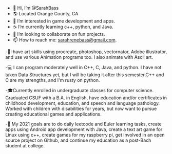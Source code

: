 - 👋 Hi, I’m @SarahBass
- 🌎 Located Orange County, CA 
- 👀 I’m interested in game development and apps.
- ☕ I’m currently learning c++, python, and Java.
- 🙊 I’m looking to collaborate on fun projects.
- 📫 How to reach me: sarahrenebass@gmail.com. 

-🎨I have art skills using procreate, photoshop, 
vectornator, Adobe illustrator, and use various
Animation programs too. I also animate with
Ascii art. 

-💻 I can program moderately well in C++, C, Java, 
and python. I have not taken Data Structures yet, but 
I will be taking it after this semester.C++ and C are
my strengths, and I'm rusty on python.

-🎓Currently enrolled in undergraduate classes
 for computer science. Graduated CSUF with a B.A.
in English, have education and/or certificates
in childhood development, education, and speech 
and language pathology. Worked with children with
disabilities for years, but now want to pursue 
creating educational games and applications. 

-👑 My 2021 goals are to do daily leetcode and
Euler learning tasks, create apps using Android app
development with Java, create a text art game for 
Linux using c++, create games for my raspberry pi,
get involved in an open source project on Github, 
and continue my education as a post-Bach student
at college.  


